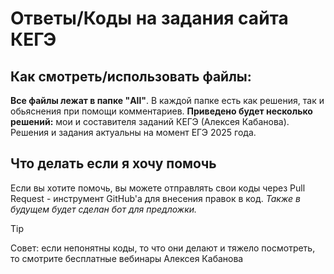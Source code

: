 # Ответы/Коды на задания сайта КЕГЭ

## Как смотреть/использовать файлы:

**Все файлы лежат в папке "All"**. В каждой папке есть как решения, так и обьяснения при помощи комментариев.
**Приведено будет несколько решений:** мои и составителя заданий КЕГЭ (Алексея Кабанова).
Решения и задания актуальны на момент ЕГЭ 2025 года.

## Что делать если я хочу помочь

Если вы хотите помочь, вы можете отправлять свои коды через Pull Request - инструмент GitHub'а для внесения правок в код.
*Также в будущем будет сделан бот для предложки.*

> [!TIP]
> Совет: если непонятны коды, то что они делают и тяжело посмотреть, то смотрите бесплатные вебинары Алексея Кабанова

